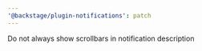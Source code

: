 ```yaml
---
'@backstage/plugin-notifications': patch
---
```


Do not always show scrollbars in notification description
